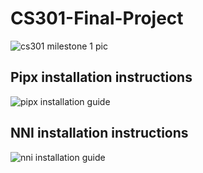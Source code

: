 # CS301-Final-Project
![cs301 milestone 1 pic](https://user-images.githubusercontent.com/59149625/198851937-2b53ea13-2041-483c-8bf0-46e351638610.PNG)


## Pipx installation instructions
![pipx installation guide](https://user-images.githubusercontent.com/59149625/198851922-f658e0a0-0bbc-4f52-88ae-3e32ecd6da86.PNG)

## NNI installation instructions
![nni installation guide](https://user-images.githubusercontent.com/59149625/198851923-e6dec0f4-6f23-40a7-b3a1-b80e2841d124.PNG)
